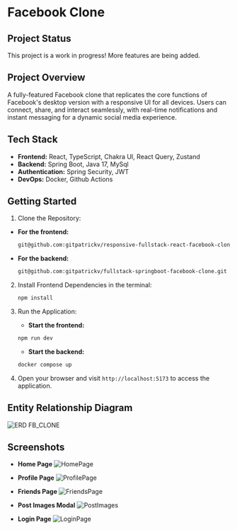 # Facebook Clone

## Project Status

This project is a work in progress!
More features are being added.

## Project Overview

A fully-featured Facebook clone that replicates the core functions of Facebook's desktop version with a responsive UI for all devices. Users can connect, share, and interact seamlessly, with real-time notifications and instant messaging for a dynamic social media experience.

## Tech Stack

- **Frontend:** React, TypeScript, Chakra UI, React Query, Zustand
- **Backend:** Spring Boot, Java 17, MySql
- **Authentication:** Spring Security, JWT
- **DevOps:** Docker, Github Actions

## Getting Started

1. Clone the Repository:

- **For the frontend:**
    ```bash
    git@github.com:gitpatrickv/responsive-fullstack-react-facebook-clone.git
    ```
- **For the backend:**
    ```bash
    git@github.com:gitpatrickv/fullstack-springboot-facebook-clone.git
    ```
2. Install Frontend Dependencies in the terminal:
   ```bash
   npm install
   ```

3. Run the Application:
    - **Start the frontend:**
    ```bash
    npm run dev
    ```

    - **Start the backend:**
    ```bash
    docker compose up
    ```

4. Open your browser and visit `http://localhost:5173` to access the application.


## Entity Relationship Diagram

![ERD FB_CLONE](https://github.com/user-attachments/assets/67cbede8-868b-4f4f-aafa-e9f74893af28)

## Screenshots
- **Home Page**
![HomePage](https://github.com/user-attachments/assets/fd32ea52-f35b-48c2-b42c-790ded42ac28)


- **Profile Page**
![ProfilePage](https://github.com/user-attachments/assets/82cb6e0f-ceed-4e35-a257-59c663361964)


- **Friends Page**
![FriendsPage](https://github.com/user-attachments/assets/ea51bb74-7a85-4512-8175-6df5a01a4c6d)


- **Post Images Modal**
![PostImages](https://github.com/user-attachments/assets/8422f71e-87c3-4ad6-861d-d83b719bcdbe)


- **Login Page**
![LoginPage](https://github.com/user-attachments/assets/6f732ba8-8d83-41f3-8722-644a9df85d1c)


